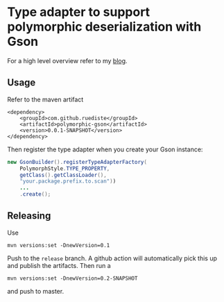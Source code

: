 # Type adapter to support polymorphic deserialization with Gson

For a high level overview refer to my [blog](https://ruediste.github.io/java/gson/2020/04/29/polymorphic-json-with-gson.html).

## Usage
Refer to the maven artifact

```
<dependency>
	<groupId>com.github.ruediste</groupId>
	<artifactId>polymorphic-gson</artifactId>
	<version>0.0.1-SNAPSHOT</version>
</dependency>
```

Then register the type adapter when you create your Gson instance: 

``` java
new GsonBuilder().registerTypeAdapterFactory(
	PolymorphStyle.TYPE_PROPERTY,
	getClass().getClassLoader(), 
	"your.package.prefix.to.scan"))
	...
	.create();
```

## Releasing
Use 

```
mvn versions:set -DnewVersion=0.1
```

Push to the `release` branch. A github action will automatically pick this up and publish the artifacts. Then run a  

```
mvn versions:set -DnewVersion=0.2-SNAPSHOT
```

and push to master.